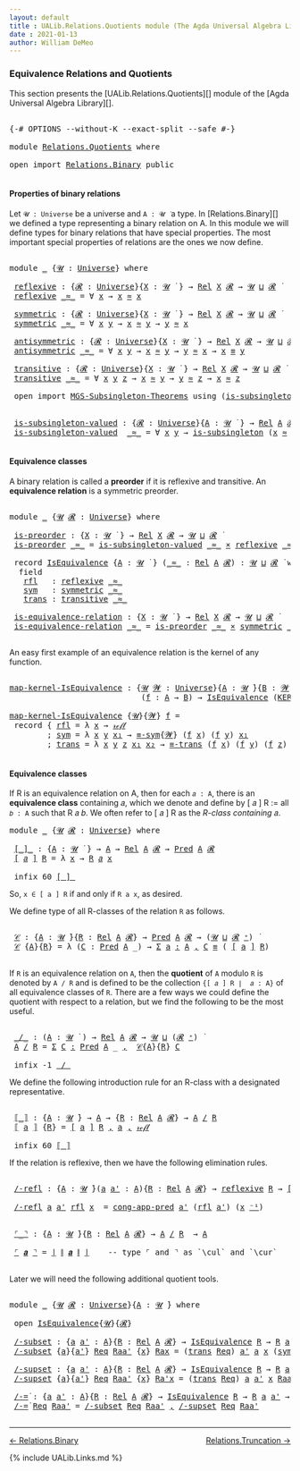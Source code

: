 ```yaml
---
layout: default
title : UALib.Relations.Quotients module (The Agda Universal Algebra Library)
date : 2021-01-13
author: William DeMeo
---
```


### <a id="equivalence-relations-and-quotients">Equivalence Relations and Quotients</a>

This section presents the [UALib.Relations.Quotients][] module of the [Agda Universal Algebra Library][].

<pre class="Agda">

<a id="354" class="Symbol">{-#</a> <a id="358" class="Keyword">OPTIONS</a> <a id="366" class="Pragma">--without-K</a> <a id="378" class="Pragma">--exact-split</a> <a id="392" class="Pragma">--safe</a> <a id="399" class="Symbol">#-}</a>

<a id="404" class="Keyword">module</a> <a id="411" href="Relations.Quotients.html" class="Module">Relations.Quotients</a> <a id="431" class="Keyword">where</a>

<a id="438" class="Keyword">open</a> <a id="443" class="Keyword">import</a> <a id="450" href="Relations.Binary.html" class="Module">Relations.Binary</a> <a id="467" class="Keyword">public</a>

</pre>


#### <a id="properties-of-binary-relations">Properties of binary relations</a>

Let `𝓤 : Universe` be a universe and `A : 𝓤 ̇` a type.  In [Relations.Binary][] we defined a type representing a binary relation on A.  In this module we will define types for binary relations that have special properties. The most important special properties of relations are the ones we now define.

<pre class="Agda">

<a id="885" class="Keyword">module</a> <a id="892" href="Relations.Quotients.html#892" class="Module">_</a> <a id="894" class="Symbol">{</a><a id="895" href="Relations.Quotients.html#895" class="Bound">𝓤</a> <a id="897" class="Symbol">:</a> <a id="899" href="Agda.Primitive.html#423" class="Postulate">Universe</a><a id="907" class="Symbol">}</a> <a id="909" class="Keyword">where</a>

 <a id="917" href="Relations.Quotients.html#917" class="Function">reflexive</a> <a id="927" class="Symbol">:</a> <a id="929" class="Symbol">{</a><a id="930" href="Relations.Quotients.html#930" class="Bound">𝓡</a> <a id="932" class="Symbol">:</a> <a id="934" href="Agda.Primitive.html#423" class="Postulate">Universe</a><a id="942" class="Symbol">}{</a><a id="944" href="Relations.Quotients.html#944" class="Bound">X</a> <a id="946" class="Symbol">:</a> <a id="948" href="Relations.Quotients.html#895" class="Bound">𝓤</a> <a id="950" href="Universes.html#403" class="Function Operator">̇</a> <a id="952" class="Symbol">}</a> <a id="954" class="Symbol">→</a> <a id="956" href="Relations.Binary.html#1718" class="Function">Rel</a> <a id="960" href="Relations.Quotients.html#944" class="Bound">X</a> <a id="962" href="Relations.Quotients.html#930" class="Bound">𝓡</a> <a id="964" class="Symbol">→</a> <a id="966" href="Relations.Quotients.html#895" class="Bound">𝓤</a> <a id="968" href="Agda.Primitive.html#636" class="Primitive Operator">⊔</a> <a id="970" href="Relations.Quotients.html#930" class="Bound">𝓡</a> <a id="972" href="Universes.html#403" class="Function Operator">̇</a>
 <a id="975" href="Relations.Quotients.html#917" class="Function">reflexive</a> <a id="985" href="Relations.Quotients.html#985" class="Bound Operator">_≈_</a> <a id="989" class="Symbol">=</a> <a id="991" class="Symbol">∀</a> <a id="993" href="Relations.Quotients.html#993" class="Bound">x</a> <a id="995" class="Symbol">→</a> <a id="997" href="Relations.Quotients.html#993" class="Bound">x</a> <a id="999" href="Relations.Quotients.html#985" class="Bound Operator">≈</a> <a id="1001" href="Relations.Quotients.html#993" class="Bound">x</a>

 <a id="1005" href="Relations.Quotients.html#1005" class="Function">symmetric</a> <a id="1015" class="Symbol">:</a> <a id="1017" class="Symbol">{</a><a id="1018" href="Relations.Quotients.html#1018" class="Bound">𝓡</a> <a id="1020" class="Symbol">:</a> <a id="1022" href="Agda.Primitive.html#423" class="Postulate">Universe</a><a id="1030" class="Symbol">}{</a><a id="1032" href="Relations.Quotients.html#1032" class="Bound">X</a> <a id="1034" class="Symbol">:</a> <a id="1036" href="Relations.Quotients.html#895" class="Bound">𝓤</a> <a id="1038" href="Universes.html#403" class="Function Operator">̇</a> <a id="1040" class="Symbol">}</a> <a id="1042" class="Symbol">→</a> <a id="1044" href="Relations.Binary.html#1718" class="Function">Rel</a> <a id="1048" href="Relations.Quotients.html#1032" class="Bound">X</a> <a id="1050" href="Relations.Quotients.html#1018" class="Bound">𝓡</a> <a id="1052" class="Symbol">→</a> <a id="1054" href="Relations.Quotients.html#895" class="Bound">𝓤</a> <a id="1056" href="Agda.Primitive.html#636" class="Primitive Operator">⊔</a> <a id="1058" href="Relations.Quotients.html#1018" class="Bound">𝓡</a> <a id="1060" href="Universes.html#403" class="Function Operator">̇</a>
 <a id="1063" href="Relations.Quotients.html#1005" class="Function">symmetric</a> <a id="1073" href="Relations.Quotients.html#1073" class="Bound Operator">_≈_</a> <a id="1077" class="Symbol">=</a> <a id="1079" class="Symbol">∀</a> <a id="1081" href="Relations.Quotients.html#1081" class="Bound">x</a> <a id="1083" href="Relations.Quotients.html#1083" class="Bound">y</a> <a id="1085" class="Symbol">→</a> <a id="1087" href="Relations.Quotients.html#1081" class="Bound">x</a> <a id="1089" href="Relations.Quotients.html#1073" class="Bound Operator">≈</a> <a id="1091" href="Relations.Quotients.html#1083" class="Bound">y</a> <a id="1093" class="Symbol">→</a> <a id="1095" href="Relations.Quotients.html#1083" class="Bound">y</a> <a id="1097" href="Relations.Quotients.html#1073" class="Bound Operator">≈</a> <a id="1099" href="Relations.Quotients.html#1081" class="Bound">x</a>

 <a id="1103" href="Relations.Quotients.html#1103" class="Function">antisymmetric</a> <a id="1117" class="Symbol">:</a> <a id="1119" class="Symbol">{</a><a id="1120" href="Relations.Quotients.html#1120" class="Bound">𝓡</a> <a id="1122" class="Symbol">:</a> <a id="1124" href="Agda.Primitive.html#423" class="Postulate">Universe</a><a id="1132" class="Symbol">}{</a><a id="1134" href="Relations.Quotients.html#1134" class="Bound">X</a> <a id="1136" class="Symbol">:</a> <a id="1138" href="Relations.Quotients.html#895" class="Bound">𝓤</a> <a id="1140" href="Universes.html#403" class="Function Operator">̇</a> <a id="1142" class="Symbol">}</a> <a id="1144" class="Symbol">→</a> <a id="1146" href="Relations.Binary.html#1718" class="Function">Rel</a> <a id="1150" href="Relations.Quotients.html#1134" class="Bound">X</a> <a id="1152" href="Relations.Quotients.html#1120" class="Bound">𝓡</a> <a id="1154" class="Symbol">→</a> <a id="1156" href="Relations.Quotients.html#895" class="Bound">𝓤</a> <a id="1158" href="Agda.Primitive.html#636" class="Primitive Operator">⊔</a> <a id="1160" href="Relations.Quotients.html#1120" class="Bound">𝓡</a> <a id="1162" href="Universes.html#403" class="Function Operator">̇</a>
 <a id="1165" href="Relations.Quotients.html#1103" class="Function">antisymmetric</a> <a id="1179" href="Relations.Quotients.html#1179" class="Bound Operator">_≈_</a> <a id="1183" class="Symbol">=</a> <a id="1185" class="Symbol">∀</a> <a id="1187" href="Relations.Quotients.html#1187" class="Bound">x</a> <a id="1189" href="Relations.Quotients.html#1189" class="Bound">y</a> <a id="1191" class="Symbol">→</a> <a id="1193" href="Relations.Quotients.html#1187" class="Bound">x</a> <a id="1195" href="Relations.Quotients.html#1179" class="Bound Operator">≈</a> <a id="1197" href="Relations.Quotients.html#1189" class="Bound">y</a> <a id="1199" class="Symbol">→</a> <a id="1201" href="Relations.Quotients.html#1189" class="Bound">y</a> <a id="1203" href="Relations.Quotients.html#1179" class="Bound Operator">≈</a> <a id="1205" href="Relations.Quotients.html#1187" class="Bound">x</a> <a id="1207" class="Symbol">→</a> <a id="1209" href="Relations.Quotients.html#1187" class="Bound">x</a> <a id="1211" href="Prelude.Inverses.html#620" class="Datatype Operator">≡</a> <a id="1213" href="Relations.Quotients.html#1189" class="Bound">y</a>

 <a id="1217" href="Relations.Quotients.html#1217" class="Function">transitive</a> <a id="1228" class="Symbol">:</a> <a id="1230" class="Symbol">{</a><a id="1231" href="Relations.Quotients.html#1231" class="Bound">𝓡</a> <a id="1233" class="Symbol">:</a> <a id="1235" href="Agda.Primitive.html#423" class="Postulate">Universe</a><a id="1243" class="Symbol">}{</a><a id="1245" href="Relations.Quotients.html#1245" class="Bound">X</a> <a id="1247" class="Symbol">:</a> <a id="1249" href="Relations.Quotients.html#895" class="Bound">𝓤</a> <a id="1251" href="Universes.html#403" class="Function Operator">̇</a> <a id="1253" class="Symbol">}</a> <a id="1255" class="Symbol">→</a> <a id="1257" href="Relations.Binary.html#1718" class="Function">Rel</a> <a id="1261" href="Relations.Quotients.html#1245" class="Bound">X</a> <a id="1263" href="Relations.Quotients.html#1231" class="Bound">𝓡</a> <a id="1265" class="Symbol">→</a> <a id="1267" href="Relations.Quotients.html#895" class="Bound">𝓤</a> <a id="1269" href="Agda.Primitive.html#636" class="Primitive Operator">⊔</a> <a id="1271" href="Relations.Quotients.html#1231" class="Bound">𝓡</a> <a id="1273" href="Universes.html#403" class="Function Operator">̇</a>
 <a id="1276" href="Relations.Quotients.html#1217" class="Function">transitive</a> <a id="1287" href="Relations.Quotients.html#1287" class="Bound Operator">_≈_</a> <a id="1291" class="Symbol">=</a> <a id="1293" class="Symbol">∀</a> <a id="1295" href="Relations.Quotients.html#1295" class="Bound">x</a> <a id="1297" href="Relations.Quotients.html#1297" class="Bound">y</a> <a id="1299" href="Relations.Quotients.html#1299" class="Bound">z</a> <a id="1301" class="Symbol">→</a> <a id="1303" href="Relations.Quotients.html#1295" class="Bound">x</a> <a id="1305" href="Relations.Quotients.html#1287" class="Bound Operator">≈</a> <a id="1307" href="Relations.Quotients.html#1297" class="Bound">y</a> <a id="1309" class="Symbol">→</a> <a id="1311" href="Relations.Quotients.html#1297" class="Bound">y</a> <a id="1313" href="Relations.Quotients.html#1287" class="Bound Operator">≈</a> <a id="1315" href="Relations.Quotients.html#1299" class="Bound">z</a> <a id="1317" class="Symbol">→</a> <a id="1319" href="Relations.Quotients.html#1295" class="Bound">x</a> <a id="1321" href="Relations.Quotients.html#1287" class="Bound Operator">≈</a> <a id="1323" href="Relations.Quotients.html#1299" class="Bound">z</a>

 <a id="1327" class="Keyword">open</a> <a id="1332" class="Keyword">import</a> <a id="1339" href="MGS-Subsingleton-Theorems.html" class="Module">MGS-Subsingleton-Theorems</a> <a id="1365" class="Keyword">using</a> <a id="1371" class="Symbol">(</a><a id="1372" href="MGS-Basic-UF.html#743" class="Function">is-subsingleton</a><a id="1387" class="Symbol">)</a>


 <a id="1392" href="Relations.Quotients.html#1392" class="Function">is-subsingleton-valued</a> <a id="1415" class="Symbol">:</a> <a id="1417" class="Symbol">{</a><a id="1418" href="Relations.Quotients.html#1418" class="Bound">𝓡</a> <a id="1420" class="Symbol">:</a> <a id="1422" href="Agda.Primitive.html#423" class="Postulate">Universe</a><a id="1430" class="Symbol">}{</a><a id="1432" href="Relations.Quotients.html#1432" class="Bound">A</a> <a id="1434" class="Symbol">:</a> <a id="1436" href="Relations.Quotients.html#895" class="Bound">𝓤</a> <a id="1438" href="Universes.html#403" class="Function Operator">̇</a> <a id="1440" class="Symbol">}</a> <a id="1442" class="Symbol">→</a> <a id="1444" href="Relations.Binary.html#1718" class="Function">Rel</a> <a id="1448" href="Relations.Quotients.html#1432" class="Bound">A</a> <a id="1450" href="Relations.Quotients.html#1418" class="Bound">𝓡</a> <a id="1452" class="Symbol">→</a> <a id="1454" href="Relations.Quotients.html#895" class="Bound">𝓤</a> <a id="1456" href="Agda.Primitive.html#636" class="Primitive Operator">⊔</a> <a id="1458" href="Relations.Quotients.html#1418" class="Bound">𝓡</a> <a id="1460" href="Universes.html#403" class="Function Operator">̇</a>
 <a id="1463" href="Relations.Quotients.html#1392" class="Function">is-subsingleton-valued</a>  <a id="1487" href="Relations.Quotients.html#1487" class="Bound Operator">_≈_</a> <a id="1491" class="Symbol">=</a> <a id="1493" class="Symbol">∀</a> <a id="1495" href="Relations.Quotients.html#1495" class="Bound">x</a> <a id="1497" href="Relations.Quotients.html#1497" class="Bound">y</a> <a id="1499" class="Symbol">→</a> <a id="1501" href="MGS-Basic-UF.html#743" class="Function">is-subsingleton</a> <a id="1517" class="Symbol">(</a><a id="1518" href="Relations.Quotients.html#1495" class="Bound">x</a> <a id="1520" href="Relations.Quotients.html#1487" class="Bound Operator">≈</a> <a id="1522" href="Relations.Quotients.html#1497" class="Bound">y</a><a id="1523" class="Symbol">)</a>

</pre>



#### <a id="equivalence-classes">Equivalence classes</a>

A binary relation is called a **preorder** if it is reflexive and transitive. An **equivalence relation** is a symmetric preorder.


<pre class="Agda">

<a id="1745" class="Keyword">module</a> <a id="1752" href="Relations.Quotients.html#1752" class="Module">_</a> <a id="1754" class="Symbol">{</a><a id="1755" href="Relations.Quotients.html#1755" class="Bound">𝓤</a> <a id="1757" href="Relations.Quotients.html#1757" class="Bound">𝓡</a> <a id="1759" class="Symbol">:</a> <a id="1761" href="Agda.Primitive.html#423" class="Postulate">Universe</a><a id="1769" class="Symbol">}</a> <a id="1771" class="Keyword">where</a>

 <a id="1779" href="Relations.Quotients.html#1779" class="Function">is-preorder</a> <a id="1791" class="Symbol">:</a> <a id="1793" class="Symbol">{</a><a id="1794" href="Relations.Quotients.html#1794" class="Bound">X</a> <a id="1796" class="Symbol">:</a> <a id="1798" href="Relations.Quotients.html#1755" class="Bound">𝓤</a> <a id="1800" href="Universes.html#403" class="Function Operator">̇</a> <a id="1802" class="Symbol">}</a> <a id="1804" class="Symbol">→</a> <a id="1806" href="Relations.Binary.html#1718" class="Function">Rel</a> <a id="1810" href="Relations.Quotients.html#1794" class="Bound">X</a> <a id="1812" href="Relations.Quotients.html#1757" class="Bound">𝓡</a> <a id="1814" class="Symbol">→</a> <a id="1816" href="Relations.Quotients.html#1755" class="Bound">𝓤</a> <a id="1818" href="Agda.Primitive.html#636" class="Primitive Operator">⊔</a> <a id="1820" href="Relations.Quotients.html#1757" class="Bound">𝓡</a> <a id="1822" href="Universes.html#403" class="Function Operator">̇</a>
 <a id="1825" href="Relations.Quotients.html#1779" class="Function">is-preorder</a> <a id="1837" href="Relations.Quotients.html#1837" class="Bound Operator">_≈_</a> <a id="1841" class="Symbol">=</a> <a id="1843" href="Relations.Quotients.html#1392" class="Function">is-subsingleton-valued</a> <a id="1866" href="Relations.Quotients.html#1837" class="Bound Operator">_≈_</a> <a id="1870" href="MGS-MLTT.html#3515" class="Function Operator">×</a> <a id="1872" href="Relations.Quotients.html#917" class="Function">reflexive</a> <a id="1882" href="Relations.Quotients.html#1837" class="Bound Operator">_≈_</a> <a id="1886" href="MGS-MLTT.html#3515" class="Function Operator">×</a> <a id="1888" href="Relations.Quotients.html#1217" class="Function">transitive</a> <a id="1899" href="Relations.Quotients.html#1837" class="Bound Operator">_≈_</a>

 <a id="1905" class="Keyword">record</a> <a id="1912" href="Relations.Quotients.html#1912" class="Record">IsEquivalence</a> <a id="1926" class="Symbol">{</a><a id="1927" href="Relations.Quotients.html#1927" class="Bound">A</a> <a id="1929" class="Symbol">:</a> <a id="1931" href="Relations.Quotients.html#1755" class="Bound">𝓤</a> <a id="1933" href="Universes.html#403" class="Function Operator">̇</a> <a id="1935" class="Symbol">}</a> <a id="1937" class="Symbol">(</a><a id="1938" href="Relations.Quotients.html#1938" class="Bound Operator">_≈_</a> <a id="1942" class="Symbol">:</a> <a id="1944" href="Relations.Binary.html#1718" class="Function">Rel</a> <a id="1948" href="Relations.Quotients.html#1927" class="Bound">A</a> <a id="1950" href="Relations.Quotients.html#1757" class="Bound">𝓡</a><a id="1951" class="Symbol">)</a> <a id="1953" class="Symbol">:</a> <a id="1955" href="Relations.Quotients.html#1755" class="Bound">𝓤</a> <a id="1957" href="Agda.Primitive.html#636" class="Primitive Operator">⊔</a> <a id="1959" href="Relations.Quotients.html#1757" class="Bound">𝓡</a> <a id="1961" href="Universes.html#403" class="Function Operator">̇</a> <a id="1963" class="Keyword">where</a>
  <a id="1971" class="Keyword">field</a>
   <a id="1980" href="Relations.Quotients.html#1980" class="Field">rfl</a>   <a id="1986" class="Symbol">:</a> <a id="1988" href="Relations.Quotients.html#917" class="Function">reflexive</a> <a id="1998" href="Relations.Quotients.html#1938" class="Bound Operator">_≈_</a>
   <a id="2005" href="Relations.Quotients.html#2005" class="Field">sym</a>   <a id="2011" class="Symbol">:</a> <a id="2013" href="Relations.Quotients.html#1005" class="Function">symmetric</a> <a id="2023" href="Relations.Quotients.html#1938" class="Bound Operator">_≈_</a>
   <a id="2030" href="Relations.Quotients.html#2030" class="Field">trans</a> <a id="2036" class="Symbol">:</a> <a id="2038" href="Relations.Quotients.html#1217" class="Function">transitive</a> <a id="2049" href="Relations.Quotients.html#1938" class="Bound Operator">_≈_</a>

 <a id="2055" href="Relations.Quotients.html#2055" class="Function">is-equivalence-relation</a> <a id="2079" class="Symbol">:</a> <a id="2081" class="Symbol">{</a><a id="2082" href="Relations.Quotients.html#2082" class="Bound">X</a> <a id="2084" class="Symbol">:</a> <a id="2086" href="Relations.Quotients.html#1755" class="Bound">𝓤</a> <a id="2088" href="Universes.html#403" class="Function Operator">̇</a> <a id="2090" class="Symbol">}</a> <a id="2092" class="Symbol">→</a> <a id="2094" href="Relations.Binary.html#1718" class="Function">Rel</a> <a id="2098" href="Relations.Quotients.html#2082" class="Bound">X</a> <a id="2100" href="Relations.Quotients.html#1757" class="Bound">𝓡</a> <a id="2102" class="Symbol">→</a> <a id="2104" href="Relations.Quotients.html#1755" class="Bound">𝓤</a> <a id="2106" href="Agda.Primitive.html#636" class="Primitive Operator">⊔</a> <a id="2108" href="Relations.Quotients.html#1757" class="Bound">𝓡</a> <a id="2110" href="Universes.html#403" class="Function Operator">̇</a>
 <a id="2113" href="Relations.Quotients.html#2055" class="Function">is-equivalence-relation</a> <a id="2137" href="Relations.Quotients.html#2137" class="Bound Operator">_≈_</a> <a id="2141" class="Symbol">=</a> <a id="2143" href="Relations.Quotients.html#1779" class="Function">is-preorder</a> <a id="2155" href="Relations.Quotients.html#2137" class="Bound Operator">_≈_</a> <a id="2159" href="MGS-MLTT.html#3515" class="Function Operator">×</a> <a id="2161" href="Relations.Quotients.html#1005" class="Function">symmetric</a> <a id="2171" href="Relations.Quotients.html#2137" class="Bound Operator">_≈_</a>

</pre>

An easy first example of an equivalence relation is the kernel of any function.

<pre class="Agda">

<a id="map-kernel-IsEquivalence"></a><a id="2283" href="Relations.Quotients.html#2283" class="Function">map-kernel-IsEquivalence</a> <a id="2308" class="Symbol">:</a> <a id="2310" class="Symbol">{</a><a id="2311" href="Relations.Quotients.html#2311" class="Bound">𝓤</a> <a id="2313" href="Relations.Quotients.html#2313" class="Bound">𝓦</a> <a id="2315" class="Symbol">:</a> <a id="2317" href="Agda.Primitive.html#423" class="Postulate">Universe</a><a id="2325" class="Symbol">}{</a><a id="2327" href="Relations.Quotients.html#2327" class="Bound">A</a> <a id="2329" class="Symbol">:</a> <a id="2331" href="Relations.Quotients.html#2311" class="Bound">𝓤</a> <a id="2333" href="Universes.html#403" class="Function Operator">̇</a><a id="2334" class="Symbol">}{</a><a id="2336" href="Relations.Quotients.html#2336" class="Bound">B</a> <a id="2338" class="Symbol">:</a> <a id="2340" href="Relations.Quotients.html#2313" class="Bound">𝓦</a> <a id="2342" href="Universes.html#403" class="Function Operator">̇</a><a id="2343" class="Symbol">}</a>
                            <a id="2373" class="Symbol">(</a><a id="2374" href="Relations.Quotients.html#2374" class="Bound">f</a> <a id="2376" class="Symbol">:</a> <a id="2378" href="Relations.Quotients.html#2327" class="Bound">A</a> <a id="2380" class="Symbol">→</a> <a id="2382" href="Relations.Quotients.html#2336" class="Bound">B</a><a id="2383" class="Symbol">)</a> <a id="2385" class="Symbol">→</a> <a id="2387" href="Relations.Quotients.html#1912" class="Record">IsEquivalence</a> <a id="2401" class="Symbol">(</a><a id="2402" href="Relations.Binary.html#1780" class="Function">KER-rel</a><a id="2409" class="Symbol">{</a><a id="2410" href="Relations.Quotients.html#2311" class="Bound">𝓤</a><a id="2411" class="Symbol">}{</a><a id="2413" href="Relations.Quotients.html#2313" class="Bound">𝓦</a><a id="2414" class="Symbol">}</a> <a id="2416" href="Relations.Quotients.html#2374" class="Bound">f</a><a id="2417" class="Symbol">)</a>

<a id="2420" href="Relations.Quotients.html#2283" class="Function">map-kernel-IsEquivalence</a> <a id="2445" class="Symbol">{</a><a id="2446" href="Relations.Quotients.html#2446" class="Bound">𝓤</a><a id="2447" class="Symbol">}{</a><a id="2449" href="Relations.Quotients.html#2449" class="Bound">𝓦</a><a id="2450" class="Symbol">}</a> <a id="2452" href="Relations.Quotients.html#2452" class="Bound">f</a> <a id="2454" class="Symbol">=</a>
 <a id="2457" class="Keyword">record</a> <a id="2464" class="Symbol">{</a> <a id="2466" href="Relations.Quotients.html#1980" class="Field">rfl</a> <a id="2470" class="Symbol">=</a> <a id="2472" class="Symbol">λ</a> <a id="2474" href="Relations.Quotients.html#2474" class="Bound">x</a> <a id="2476" class="Symbol">→</a> <a id="2478" href="Prelude.Inverses.html#634" class="InductiveConstructor">𝓇ℯ𝒻𝓁</a>
        <a id="2491" class="Symbol">;</a> <a id="2493" href="Relations.Quotients.html#2005" class="Field">sym</a> <a id="2497" class="Symbol">=</a> <a id="2499" class="Symbol">λ</a> <a id="2501" href="Relations.Quotients.html#2501" class="Bound">x</a> <a id="2503" href="Relations.Quotients.html#2503" class="Bound">y</a> <a id="2505" href="Relations.Quotients.html#2505" class="Bound">x₁</a> <a id="2508" class="Symbol">→</a> <a id="2510" href="Prelude.Equality.html#1746" class="Function">≡-sym</a><a id="2515" class="Symbol">{</a><a id="2516" href="Relations.Quotients.html#2449" class="Bound">𝓦</a><a id="2517" class="Symbol">}</a> <a id="2519" class="Symbol">(</a><a id="2520" href="Relations.Quotients.html#2452" class="Bound">f</a> <a id="2522" href="Relations.Quotients.html#2501" class="Bound">x</a><a id="2523" class="Symbol">)</a> <a id="2525" class="Symbol">(</a><a id="2526" href="Relations.Quotients.html#2452" class="Bound">f</a> <a id="2528" href="Relations.Quotients.html#2503" class="Bound">y</a><a id="2529" class="Symbol">)</a> <a id="2531" href="Relations.Quotients.html#2505" class="Bound">x₁</a>
        <a id="2542" class="Symbol">;</a> <a id="2544" href="Relations.Quotients.html#2030" class="Field">trans</a> <a id="2550" class="Symbol">=</a> <a id="2552" class="Symbol">λ</a> <a id="2554" href="Relations.Quotients.html#2554" class="Bound">x</a> <a id="2556" href="Relations.Quotients.html#2556" class="Bound">y</a> <a id="2558" href="Relations.Quotients.html#2558" class="Bound">z</a> <a id="2560" href="Relations.Quotients.html#2560" class="Bound">x₁</a> <a id="2563" href="Relations.Quotients.html#2563" class="Bound">x₂</a> <a id="2566" class="Symbol">→</a> <a id="2568" href="Prelude.Equality.html#1805" class="Function">≡-trans</a> <a id="2576" class="Symbol">(</a><a id="2577" href="Relations.Quotients.html#2452" class="Bound">f</a> <a id="2579" href="Relations.Quotients.html#2554" class="Bound">x</a><a id="2580" class="Symbol">)</a> <a id="2582" class="Symbol">(</a><a id="2583" href="Relations.Quotients.html#2452" class="Bound">f</a> <a id="2585" href="Relations.Quotients.html#2556" class="Bound">y</a><a id="2586" class="Symbol">)</a> <a id="2588" class="Symbol">(</a><a id="2589" href="Relations.Quotients.html#2452" class="Bound">f</a> <a id="2591" href="Relations.Quotients.html#2558" class="Bound">z</a><a id="2592" class="Symbol">)</a> <a id="2594" href="Relations.Quotients.html#2560" class="Bound">x₁</a> <a id="2597" href="Relations.Quotients.html#2563" class="Bound">x₂</a> <a id="2600" class="Symbol">}</a>

</pre>




#### <a id="equivalence-classes">Equivalence classes</a>

If R is an equivalence relation on A, then for each `𝑎 : A`, there is an **equivalence class** containing 𝑎, which we denote and define by [ 𝑎 ] R := all `𝑏 : A` such that R 𝑎 𝑏. We often refer to [ 𝑎 ] R as the *R-class containing* 𝑎.

<pre class="Agda">
<a id="2926" class="Keyword">module</a> <a id="2933" href="Relations.Quotients.html#2933" class="Module">_</a> <a id="2935" class="Symbol">{</a><a id="2936" href="Relations.Quotients.html#2936" class="Bound">𝓤</a> <a id="2938" href="Relations.Quotients.html#2938" class="Bound">𝓡</a> <a id="2940" class="Symbol">:</a> <a id="2942" href="Agda.Primitive.html#423" class="Postulate">Universe</a><a id="2950" class="Symbol">}</a> <a id="2952" class="Keyword">where</a>

 <a id="2960" href="Relations.Quotients.html#2960" class="Function Operator">[_]_</a> <a id="2965" class="Symbol">:</a> <a id="2967" class="Symbol">{</a><a id="2968" href="Relations.Quotients.html#2968" class="Bound">A</a> <a id="2970" class="Symbol">:</a> <a id="2972" href="Relations.Quotients.html#2936" class="Bound">𝓤</a> <a id="2974" href="Universes.html#403" class="Function Operator">̇</a> <a id="2976" class="Symbol">}</a> <a id="2978" class="Symbol">→</a> <a id="2980" href="Relations.Quotients.html#2968" class="Bound">A</a> <a id="2982" class="Symbol">→</a> <a id="2984" href="Relations.Binary.html#1718" class="Function">Rel</a> <a id="2988" href="Relations.Quotients.html#2968" class="Bound">A</a> <a id="2990" href="Relations.Quotients.html#2938" class="Bound">𝓡</a> <a id="2992" class="Symbol">→</a> <a id="2994" href="Relations.Unary.html#959" class="Function">Pred</a> <a id="2999" href="Relations.Quotients.html#2968" class="Bound">A</a> <a id="3001" href="Relations.Quotients.html#2938" class="Bound">𝓡</a>
 <a id="3004" href="Relations.Quotients.html#2960" class="Function Operator">[</a> <a id="3006" href="Relations.Quotients.html#3006" class="Bound">𝑎</a> <a id="3008" href="Relations.Quotients.html#2960" class="Function Operator">]</a> <a id="3010" href="Relations.Quotients.html#3010" class="Bound">R</a> <a id="3012" class="Symbol">=</a> <a id="3014" class="Symbol">λ</a> <a id="3016" href="Relations.Quotients.html#3016" class="Bound">x</a> <a id="3018" class="Symbol">→</a> <a id="3020" href="Relations.Quotients.html#3010" class="Bound">R</a> <a id="3022" href="Relations.Quotients.html#3006" class="Bound">𝑎</a> <a id="3024" href="Relations.Quotients.html#3016" class="Bound">x</a>

 <a id="3028" class="Keyword">infix</a> <a id="3034" class="Number">60</a> <a id="3037" href="Relations.Quotients.html#2960" class="Function Operator">[_]_</a>
</pre>

So, `x ∈ [ a ] R` if and only if `R a x`, as desired.

We define type of all R-classes of the relation `R` as follows.

<pre class="Agda">

 <a id="3189" href="Relations.Quotients.html#3189" class="Function">𝒞</a> <a id="3191" class="Symbol">:</a> <a id="3193" class="Symbol">{</a><a id="3194" href="Relations.Quotients.html#3194" class="Bound">A</a> <a id="3196" class="Symbol">:</a> <a id="3198" href="Relations.Quotients.html#2936" class="Bound">𝓤</a> <a id="3200" href="Universes.html#403" class="Function Operator">̇</a><a id="3201" class="Symbol">}{</a><a id="3203" href="Relations.Quotients.html#3203" class="Bound">R</a> <a id="3205" class="Symbol">:</a> <a id="3207" href="Relations.Binary.html#1718" class="Function">Rel</a> <a id="3211" href="Relations.Quotients.html#3194" class="Bound">A</a> <a id="3213" href="Relations.Quotients.html#2938" class="Bound">𝓡</a><a id="3214" class="Symbol">}</a> <a id="3216" class="Symbol">→</a> <a id="3218" href="Relations.Unary.html#959" class="Function">Pred</a> <a id="3223" href="Relations.Quotients.html#3194" class="Bound">A</a> <a id="3225" href="Relations.Quotients.html#2938" class="Bound">𝓡</a> <a id="3227" class="Symbol">→</a> <a id="3229" class="Symbol">(</a><a id="3230" href="Relations.Quotients.html#2936" class="Bound">𝓤</a> <a id="3232" href="Agda.Primitive.html#636" class="Primitive Operator">⊔</a> <a id="3234" href="Relations.Quotients.html#2938" class="Bound">𝓡</a> <a id="3236" href="Agda.Primitive.html#606" class="Primitive Operator">⁺</a><a id="3237" class="Symbol">)</a> <a id="3239" href="Universes.html#403" class="Function Operator">̇</a>
 <a id="3242" href="Relations.Quotients.html#3189" class="Function">𝒞</a> <a id="3244" class="Symbol">{</a><a id="3245" href="Relations.Quotients.html#3245" class="Bound">A</a><a id="3246" class="Symbol">}{</a><a id="3248" href="Relations.Quotients.html#3248" class="Bound">R</a><a id="3249" class="Symbol">}</a> <a id="3251" class="Symbol">=</a> <a id="3253" class="Symbol">λ</a> <a id="3255" class="Symbol">(</a><a id="3256" href="Relations.Quotients.html#3256" class="Bound">C</a> <a id="3258" class="Symbol">:</a> <a id="3260" href="Relations.Unary.html#959" class="Function">Pred</a> <a id="3265" href="Relations.Quotients.html#3245" class="Bound">A</a> <a id="3267" class="Symbol">_)</a> <a id="3270" class="Symbol">→</a> <a id="3272" href="MGS-MLTT.html#3074" class="Function">Σ</a> <a id="3274" href="Relations.Quotients.html#3274" class="Bound">a</a> <a id="3276" href="MGS-MLTT.html#3074" class="Function">꞉</a> <a id="3278" href="Relations.Quotients.html#3245" class="Bound">A</a> <a id="3280" href="MGS-MLTT.html#3074" class="Function">,</a> <a id="3282" href="Relations.Quotients.html#3256" class="Bound">C</a> <a id="3284" href="Prelude.Inverses.html#620" class="Datatype Operator">≡</a> <a id="3286" class="Symbol">(</a> <a id="3288" href="Relations.Quotients.html#2960" class="Function Operator">[</a> <a id="3290" href="Relations.Quotients.html#3274" class="Bound">a</a> <a id="3292" href="Relations.Quotients.html#2960" class="Function Operator">]</a> <a id="3294" href="Relations.Quotients.html#3248" class="Bound">R</a><a id="3295" class="Symbol">)</a>

</pre>

If `R` is an equivalence relation on `A`, then the **quotient** of `A` modulo `R` is denoted by `A / R` and is defined to be the collection `{[ 𝑎 ] R ∣  𝑎 : A}` of all equivalence classes of `R`. There are a few ways we could define the quotient with respect to a relation, but we find the following to be the most useful.

<pre class="Agda">

 <a id="3649" href="Relations.Quotients.html#3649" class="Function Operator">_/_</a> <a id="3653" class="Symbol">:</a> <a id="3655" class="Symbol">(</a><a id="3656" href="Relations.Quotients.html#3656" class="Bound">A</a> <a id="3658" class="Symbol">:</a> <a id="3660" href="Relations.Quotients.html#2936" class="Bound">𝓤</a> <a id="3662" href="Universes.html#403" class="Function Operator">̇</a> <a id="3664" class="Symbol">)</a> <a id="3666" class="Symbol">→</a> <a id="3668" href="Relations.Binary.html#1718" class="Function">Rel</a> <a id="3672" href="Relations.Quotients.html#3656" class="Bound">A</a> <a id="3674" href="Relations.Quotients.html#2938" class="Bound">𝓡</a> <a id="3676" class="Symbol">→</a> <a id="3678" href="Relations.Quotients.html#2936" class="Bound">𝓤</a> <a id="3680" href="Agda.Primitive.html#636" class="Primitive Operator">⊔</a> <a id="3682" class="Symbol">(</a><a id="3683" href="Relations.Quotients.html#2938" class="Bound">𝓡</a> <a id="3685" href="Agda.Primitive.html#606" class="Primitive Operator">⁺</a><a id="3686" class="Symbol">)</a> <a id="3688" href="Universes.html#403" class="Function Operator">̇</a>
 <a id="3691" href="Relations.Quotients.html#3691" class="Bound">A</a> <a id="3693" href="Relations.Quotients.html#3649" class="Function Operator">/</a> <a id="3695" href="Relations.Quotients.html#3695" class="Bound">R</a> <a id="3697" class="Symbol">=</a> <a id="3699" href="MGS-MLTT.html#3074" class="Function">Σ</a> <a id="3701" href="Relations.Quotients.html#3701" class="Bound">C</a> <a id="3703" href="MGS-MLTT.html#3074" class="Function">꞉</a> <a id="3705" href="Relations.Unary.html#959" class="Function">Pred</a> <a id="3710" href="Relations.Quotients.html#3691" class="Bound">A</a> <a id="3712" class="Symbol">_</a> <a id="3714" href="MGS-MLTT.html#3074" class="Function">,</a>  <a id="3717" href="Relations.Quotients.html#3189" class="Function">𝒞</a><a id="3718" class="Symbol">{</a><a id="3719" href="Relations.Quotients.html#3691" class="Bound">A</a><a id="3720" class="Symbol">}{</a><a id="3722" href="Relations.Quotients.html#3695" class="Bound">R</a><a id="3723" class="Symbol">}</a> <a id="3725" href="Relations.Quotients.html#3701" class="Bound">C</a>

 <a id="3729" class="Keyword">infix</a> <a id="3735" class="Number">-1</a> <a id="3738" href="Relations.Quotients.html#3649" class="Function Operator">_/_</a>
</pre>

We define the following introduction rule for an R-class with a designated representative.

<pre class="Agda">

 <a id="3861" href="Relations.Quotients.html#3861" class="Function Operator">⟦_⟧</a> <a id="3865" class="Symbol">:</a> <a id="3867" class="Symbol">{</a><a id="3868" href="Relations.Quotients.html#3868" class="Bound">A</a> <a id="3870" class="Symbol">:</a> <a id="3872" href="Relations.Quotients.html#2936" class="Bound">𝓤</a> <a id="3874" href="Universes.html#403" class="Function Operator">̇</a><a id="3875" class="Symbol">}</a> <a id="3877" class="Symbol">→</a> <a id="3879" href="Relations.Quotients.html#3868" class="Bound">A</a> <a id="3881" class="Symbol">→</a> <a id="3883" class="Symbol">{</a><a id="3884" href="Relations.Quotients.html#3884" class="Bound">R</a> <a id="3886" class="Symbol">:</a> <a id="3888" href="Relations.Binary.html#1718" class="Function">Rel</a> <a id="3892" href="Relations.Quotients.html#3868" class="Bound">A</a> <a id="3894" href="Relations.Quotients.html#2938" class="Bound">𝓡</a><a id="3895" class="Symbol">}</a> <a id="3897" class="Symbol">→</a> <a id="3899" href="Relations.Quotients.html#3868" class="Bound">A</a> <a id="3901" href="Relations.Quotients.html#3649" class="Function Operator">/</a> <a id="3903" href="Relations.Quotients.html#3884" class="Bound">R</a>
 <a id="3906" href="Relations.Quotients.html#3861" class="Function Operator">⟦</a> <a id="3908" href="Relations.Quotients.html#3908" class="Bound">a</a> <a id="3910" href="Relations.Quotients.html#3861" class="Function Operator">⟧</a> <a id="3912" class="Symbol">{</a><a id="3913" href="Relations.Quotients.html#3913" class="Bound">R</a><a id="3914" class="Symbol">}</a> <a id="3916" class="Symbol">=</a> <a id="3918" href="Relations.Quotients.html#2960" class="Function Operator">[</a> <a id="3920" href="Relations.Quotients.html#3908" class="Bound">a</a> <a id="3922" href="Relations.Quotients.html#2960" class="Function Operator">]</a> <a id="3924" href="Relations.Quotients.html#3913" class="Bound">R</a> <a id="3926" href="Prelude.Preliminaries.html#14564" class="InductiveConstructor Operator">,</a> <a id="3928" href="Relations.Quotients.html#3908" class="Bound">a</a> <a id="3930" href="Prelude.Preliminaries.html#14564" class="InductiveConstructor Operator">,</a> <a id="3932" href="Prelude.Inverses.html#634" class="InductiveConstructor">𝓇ℯ𝒻𝓁</a>

 <a id="3939" class="Keyword">infix</a> <a id="3945" class="Number">60</a> <a id="3948" href="Relations.Quotients.html#3861" class="Function Operator">⟦_⟧</a>
</pre>

If the relation is reflexive, then we have the following elimination rules.

<pre class="Agda">

 <a id="4056" href="Relations.Quotients.html#4056" class="Function">/-refl</a> <a id="4063" class="Symbol">:</a> <a id="4065" class="Symbol">{</a><a id="4066" href="Relations.Quotients.html#4066" class="Bound">A</a> <a id="4068" class="Symbol">:</a> <a id="4070" href="Relations.Quotients.html#2936" class="Bound">𝓤</a> <a id="4072" href="Universes.html#403" class="Function Operator">̇</a><a id="4073" class="Symbol">}(</a><a id="4075" href="Relations.Quotients.html#4075" class="Bound">a</a> <a id="4077" href="Relations.Quotients.html#4077" class="Bound">a&#39;</a> <a id="4080" class="Symbol">:</a> <a id="4082" href="Relations.Quotients.html#4066" class="Bound">A</a><a id="4083" class="Symbol">){</a><a id="4085" href="Relations.Quotients.html#4085" class="Bound">R</a> <a id="4087" class="Symbol">:</a> <a id="4089" href="Relations.Binary.html#1718" class="Function">Rel</a> <a id="4093" href="Relations.Quotients.html#4066" class="Bound">A</a> <a id="4095" href="Relations.Quotients.html#2938" class="Bound">𝓡</a><a id="4096" class="Symbol">}</a> <a id="4098" class="Symbol">→</a> <a id="4100" href="Relations.Quotients.html#917" class="Function">reflexive</a> <a id="4110" href="Relations.Quotients.html#4085" class="Bound">R</a> <a id="4112" class="Symbol">→</a> <a id="4114" href="Relations.Quotients.html#2960" class="Function Operator">[</a> <a id="4116" href="Relations.Quotients.html#4075" class="Bound">a</a> <a id="4118" href="Relations.Quotients.html#2960" class="Function Operator">]</a> <a id="4120" href="Relations.Quotients.html#4085" class="Bound">R</a> <a id="4122" href="Prelude.Inverses.html#620" class="Datatype Operator">≡</a> <a id="4124" href="Relations.Quotients.html#2960" class="Function Operator">[</a> <a id="4126" href="Relations.Quotients.html#4077" class="Bound">a&#39;</a> <a id="4129" href="Relations.Quotients.html#2960" class="Function Operator">]</a> <a id="4131" href="Relations.Quotients.html#4085" class="Bound">R</a> <a id="4133" class="Symbol">→</a> <a id="4135" href="Relations.Quotients.html#4085" class="Bound">R</a> <a id="4137" href="Relations.Quotients.html#4075" class="Bound">a</a> <a id="4139" href="Relations.Quotients.html#4077" class="Bound">a&#39;</a>

 <a id="4144" href="Relations.Quotients.html#4056" class="Function">/-refl</a> <a id="4151" href="Relations.Quotients.html#4151" class="Bound">a</a> <a id="4153" href="Relations.Quotients.html#4153" class="Bound">a&#39;</a> <a id="4156" href="Relations.Quotients.html#4156" class="Bound">rfl</a> <a id="4160" href="Relations.Quotients.html#4160" class="Bound">x</a>  <a id="4163" class="Symbol">=</a> <a id="4165" href="Relations.Unary.html#4791" class="Function">cong-app-pred</a> <a id="4179" href="Relations.Quotients.html#4153" class="Bound">a&#39;</a> <a id="4182" class="Symbol">(</a><a id="4183" href="Relations.Quotients.html#4156" class="Bound">rfl</a> <a id="4187" href="Relations.Quotients.html#4153" class="Bound">a&#39;</a><a id="4189" class="Symbol">)</a> <a id="4191" class="Symbol">(</a><a id="4192" href="Relations.Quotients.html#4160" class="Bound">x</a> <a id="4194" href="MGS-MLTT.html#6125" class="Function Operator">⁻¹</a><a id="4196" class="Symbol">)</a>


 <a id="4201" href="Relations.Quotients.html#4201" class="Function Operator">⌜_⌝</a> <a id="4205" class="Symbol">:</a> <a id="4207" class="Symbol">{</a><a id="4208" href="Relations.Quotients.html#4208" class="Bound">A</a> <a id="4210" class="Symbol">:</a> <a id="4212" href="Relations.Quotients.html#2936" class="Bound">𝓤</a> <a id="4214" href="Universes.html#403" class="Function Operator">̇</a><a id="4215" class="Symbol">}{</a><a id="4217" href="Relations.Quotients.html#4217" class="Bound">R</a> <a id="4219" class="Symbol">:</a> <a id="4221" href="Relations.Binary.html#1718" class="Function">Rel</a> <a id="4225" href="Relations.Quotients.html#4208" class="Bound">A</a> <a id="4227" href="Relations.Quotients.html#2938" class="Bound">𝓡</a><a id="4228" class="Symbol">}</a> <a id="4230" class="Symbol">→</a> <a id="4232" href="Relations.Quotients.html#4208" class="Bound">A</a> <a id="4234" href="Relations.Quotients.html#3649" class="Function Operator">/</a> <a id="4236" href="Relations.Quotients.html#4217" class="Bound">R</a>  <a id="4239" class="Symbol">→</a> <a id="4241" href="Relations.Quotients.html#4208" class="Bound">A</a>

 <a id="4245" href="Relations.Quotients.html#4201" class="Function Operator">⌜</a> <a id="4247" href="Relations.Quotients.html#4247" class="Bound">𝒂</a> <a id="4249" href="Relations.Quotients.html#4201" class="Function Operator">⌝</a> <a id="4251" class="Symbol">=</a> <a id="4253" href="Prelude.Preliminaries.html#13569" class="Function Operator">∣</a> <a id="4255" href="Prelude.Preliminaries.html#13647" class="Function Operator">∥</a> <a id="4257" href="Relations.Quotients.html#4247" class="Bound">𝒂</a> <a id="4259" href="Prelude.Preliminaries.html#13647" class="Function Operator">∥</a> <a id="4261" href="Prelude.Preliminaries.html#13569" class="Function Operator">∣</a>    <a id="4266" class="Comment">-- type ⌜ and ⌝ as `\cul` and `\cur`</a>

</pre>

Later we will need the following additional quotient tools.

<pre class="Agda">

<a id="4391" class="Keyword">module</a> <a id="4398" href="Relations.Quotients.html#4398" class="Module">_</a> <a id="4400" class="Symbol">{</a><a id="4401" href="Relations.Quotients.html#4401" class="Bound">𝓤</a> <a id="4403" href="Relations.Quotients.html#4403" class="Bound">𝓡</a> <a id="4405" class="Symbol">:</a> <a id="4407" href="Agda.Primitive.html#423" class="Postulate">Universe</a><a id="4415" class="Symbol">}{</a><a id="4417" href="Relations.Quotients.html#4417" class="Bound">A</a> <a id="4419" class="Symbol">:</a> <a id="4421" href="Relations.Quotients.html#4401" class="Bound">𝓤</a> <a id="4423" href="Universes.html#403" class="Function Operator">̇</a><a id="4424" class="Symbol">}</a> <a id="4426" class="Keyword">where</a>

 <a id="4434" class="Keyword">open</a> <a id="4439" href="Relations.Quotients.html#1912" class="Module">IsEquivalence</a><a id="4452" class="Symbol">{</a><a id="4453" href="Relations.Quotients.html#4401" class="Bound">𝓤</a><a id="4454" class="Symbol">}{</a><a id="4456" href="Relations.Quotients.html#4403" class="Bound">𝓡</a><a id="4457" class="Symbol">}</a>

 <a id="4461" href="Relations.Quotients.html#4461" class="Function">/-subset</a> <a id="4470" class="Symbol">:</a> <a id="4472" class="Symbol">{</a><a id="4473" href="Relations.Quotients.html#4473" class="Bound">a</a> <a id="4475" href="Relations.Quotients.html#4475" class="Bound">a&#39;</a> <a id="4478" class="Symbol">:</a> <a id="4480" href="Relations.Quotients.html#4417" class="Bound">A</a><a id="4481" class="Symbol">}{</a><a id="4483" href="Relations.Quotients.html#4483" class="Bound">R</a> <a id="4485" class="Symbol">:</a> <a id="4487" href="Relations.Binary.html#1718" class="Function">Rel</a> <a id="4491" href="Relations.Quotients.html#4417" class="Bound">A</a> <a id="4493" href="Relations.Quotients.html#4403" class="Bound">𝓡</a><a id="4494" class="Symbol">}</a> <a id="4496" class="Symbol">→</a> <a id="4498" href="Relations.Quotients.html#1912" class="Record">IsEquivalence</a> <a id="4512" href="Relations.Quotients.html#4483" class="Bound">R</a> <a id="4514" class="Symbol">→</a> <a id="4516" href="Relations.Quotients.html#4483" class="Bound">R</a> <a id="4518" href="Relations.Quotients.html#4473" class="Bound">a</a> <a id="4520" href="Relations.Quotients.html#4475" class="Bound">a&#39;</a> <a id="4523" class="Symbol">→</a>  <a id="4526" href="Relations.Quotients.html#2960" class="Function Operator">[</a> <a id="4528" href="Relations.Quotients.html#4473" class="Bound">a</a> <a id="4530" href="Relations.Quotients.html#2960" class="Function Operator">]</a> <a id="4532" href="Relations.Quotients.html#4483" class="Bound">R</a>  <a id="4535" href="Relations.Unary.html#2280" class="Function Operator">⊆</a>  <a id="4538" href="Relations.Quotients.html#2960" class="Function Operator">[</a> <a id="4540" href="Relations.Quotients.html#4475" class="Bound">a&#39;</a> <a id="4543" href="Relations.Quotients.html#2960" class="Function Operator">]</a> <a id="4545" href="Relations.Quotients.html#4483" class="Bound">R</a>
 <a id="4548" href="Relations.Quotients.html#4461" class="Function">/-subset</a> <a id="4557" class="Symbol">{</a><a id="4558" href="Relations.Quotients.html#4558" class="Bound">a</a><a id="4559" class="Symbol">}{</a><a id="4561" href="Relations.Quotients.html#4561" class="Bound">a&#39;</a><a id="4563" class="Symbol">}</a> <a id="4565" href="Relations.Quotients.html#4565" class="Bound">Req</a> <a id="4569" href="Relations.Quotients.html#4569" class="Bound">Raa&#39;</a> <a id="4574" class="Symbol">{</a><a id="4575" href="Relations.Quotients.html#4575" class="Bound">x</a><a id="4576" class="Symbol">}</a> <a id="4578" href="Relations.Quotients.html#4578" class="Bound">Rax</a> <a id="4582" class="Symbol">=</a> <a id="4584" class="Symbol">(</a><a id="4585" href="Relations.Quotients.html#2030" class="Field">trans</a> <a id="4591" href="Relations.Quotients.html#4565" class="Bound">Req</a><a id="4594" class="Symbol">)</a> <a id="4596" href="Relations.Quotients.html#4561" class="Bound">a&#39;</a> <a id="4599" href="Relations.Quotients.html#4558" class="Bound">a</a> <a id="4601" href="Relations.Quotients.html#4575" class="Bound">x</a> <a id="4603" class="Symbol">(</a><a id="4604" href="Relations.Quotients.html#2005" class="Field">sym</a> <a id="4608" href="Relations.Quotients.html#4565" class="Bound">Req</a> <a id="4612" href="Relations.Quotients.html#4558" class="Bound">a</a> <a id="4614" href="Relations.Quotients.html#4561" class="Bound">a&#39;</a> <a id="4617" href="Relations.Quotients.html#4569" class="Bound">Raa&#39;</a><a id="4621" class="Symbol">)</a> <a id="4623" href="Relations.Quotients.html#4578" class="Bound">Rax</a>

 <a id="4629" href="Relations.Quotients.html#4629" class="Function">/-supset</a> <a id="4638" class="Symbol">:</a> <a id="4640" class="Symbol">{</a><a id="4641" href="Relations.Quotients.html#4641" class="Bound">a</a> <a id="4643" href="Relations.Quotients.html#4643" class="Bound">a&#39;</a> <a id="4646" class="Symbol">:</a> <a id="4648" href="Relations.Quotients.html#4417" class="Bound">A</a><a id="4649" class="Symbol">}{</a><a id="4651" href="Relations.Quotients.html#4651" class="Bound">R</a> <a id="4653" class="Symbol">:</a> <a id="4655" href="Relations.Binary.html#1718" class="Function">Rel</a> <a id="4659" href="Relations.Quotients.html#4417" class="Bound">A</a> <a id="4661" href="Relations.Quotients.html#4403" class="Bound">𝓡</a><a id="4662" class="Symbol">}</a> <a id="4664" class="Symbol">→</a> <a id="4666" href="Relations.Quotients.html#1912" class="Record">IsEquivalence</a> <a id="4680" href="Relations.Quotients.html#4651" class="Bound">R</a> <a id="4682" class="Symbol">→</a> <a id="4684" href="Relations.Quotients.html#4651" class="Bound">R</a> <a id="4686" href="Relations.Quotients.html#4641" class="Bound">a</a> <a id="4688" href="Relations.Quotients.html#4643" class="Bound">a&#39;</a> <a id="4691" class="Symbol">→</a>  <a id="4694" href="Relations.Quotients.html#2960" class="Function Operator">[</a> <a id="4696" href="Relations.Quotients.html#4641" class="Bound">a</a> <a id="4698" href="Relations.Quotients.html#2960" class="Function Operator">]</a> <a id="4700" href="Relations.Quotients.html#4651" class="Bound">R</a>  <a id="4703" href="Relations.Unary.html#2382" class="Function Operator">⊇</a>  <a id="4706" href="Relations.Quotients.html#2960" class="Function Operator">[</a> <a id="4708" href="Relations.Quotients.html#4643" class="Bound">a&#39;</a> <a id="4711" href="Relations.Quotients.html#2960" class="Function Operator">]</a> <a id="4713" href="Relations.Quotients.html#4651" class="Bound">R</a>
 <a id="4716" href="Relations.Quotients.html#4629" class="Function">/-supset</a> <a id="4725" class="Symbol">{</a><a id="4726" href="Relations.Quotients.html#4726" class="Bound">a</a><a id="4727" class="Symbol">}{</a><a id="4729" href="Relations.Quotients.html#4729" class="Bound">a&#39;</a><a id="4731" class="Symbol">}</a> <a id="4733" href="Relations.Quotients.html#4733" class="Bound">Req</a> <a id="4737" href="Relations.Quotients.html#4737" class="Bound">Raa&#39;</a> <a id="4742" class="Symbol">{</a><a id="4743" href="Relations.Quotients.html#4743" class="Bound">x</a><a id="4744" class="Symbol">}</a> <a id="4746" href="Relations.Quotients.html#4746" class="Bound">Ra&#39;x</a> <a id="4751" class="Symbol">=</a> <a id="4753" class="Symbol">(</a><a id="4754" href="Relations.Quotients.html#2030" class="Field">trans</a> <a id="4760" href="Relations.Quotients.html#4733" class="Bound">Req</a><a id="4763" class="Symbol">)</a> <a id="4765" href="Relations.Quotients.html#4726" class="Bound">a</a> <a id="4767" href="Relations.Quotients.html#4729" class="Bound">a&#39;</a> <a id="4770" href="Relations.Quotients.html#4743" class="Bound">x</a> <a id="4772" href="Relations.Quotients.html#4737" class="Bound">Raa&#39;</a> <a id="4777" href="Relations.Quotients.html#4746" class="Bound">Ra&#39;x</a>

 <a id="4784" href="Relations.Quotients.html#4784" class="Function">/-=̇</a> <a id="4789" class="Symbol">:</a> <a id="4791" class="Symbol">{</a><a id="4792" href="Relations.Quotients.html#4792" class="Bound">a</a> <a id="4794" href="Relations.Quotients.html#4794" class="Bound">a&#39;</a> <a id="4797" class="Symbol">:</a> <a id="4799" href="Relations.Quotients.html#4417" class="Bound">A</a><a id="4800" class="Symbol">}{</a><a id="4802" href="Relations.Quotients.html#4802" class="Bound">R</a> <a id="4804" class="Symbol">:</a> <a id="4806" href="Relations.Binary.html#1718" class="Function">Rel</a> <a id="4810" href="Relations.Quotients.html#4417" class="Bound">A</a> <a id="4812" href="Relations.Quotients.html#4403" class="Bound">𝓡</a><a id="4813" class="Symbol">}</a> <a id="4815" class="Symbol">→</a> <a id="4817" href="Relations.Quotients.html#1912" class="Record">IsEquivalence</a> <a id="4831" href="Relations.Quotients.html#4802" class="Bound">R</a> <a id="4833" class="Symbol">→</a> <a id="4835" href="Relations.Quotients.html#4802" class="Bound">R</a> <a id="4837" href="Relations.Quotients.html#4792" class="Bound">a</a> <a id="4839" href="Relations.Quotients.html#4794" class="Bound">a&#39;</a> <a id="4842" class="Symbol">→</a>  <a id="4845" href="Relations.Quotients.html#2960" class="Function Operator">[</a> <a id="4847" href="Relations.Quotients.html#4792" class="Bound">a</a> <a id="4849" href="Relations.Quotients.html#2960" class="Function Operator">]</a> <a id="4851" href="Relations.Quotients.html#4802" class="Bound">R</a>  <a id="4854" href="Relations.Unary.html#2964" class="Function Operator">≐</a>  <a id="4857" href="Relations.Quotients.html#2960" class="Function Operator">[</a> <a id="4859" href="Relations.Quotients.html#4794" class="Bound">a&#39;</a> <a id="4862" href="Relations.Quotients.html#2960" class="Function Operator">]</a> <a id="4864" href="Relations.Quotients.html#4802" class="Bound">R</a>
 <a id="4867" href="Relations.Quotients.html#4784" class="Function">/-=̇</a> <a id="4872" href="Relations.Quotients.html#4872" class="Bound">Req</a> <a id="4876" href="Relations.Quotients.html#4876" class="Bound">Raa&#39;</a> <a id="4881" class="Symbol">=</a> <a id="4883" href="Relations.Quotients.html#4461" class="Function">/-subset</a> <a id="4892" href="Relations.Quotients.html#4872" class="Bound">Req</a> <a id="4896" href="Relations.Quotients.html#4876" class="Bound">Raa&#39;</a> <a id="4901" href="Prelude.Preliminaries.html#14564" class="InductiveConstructor Operator">,</a> <a id="4903" href="Relations.Quotients.html#4629" class="Function">/-supset</a> <a id="4912" href="Relations.Quotients.html#4872" class="Bound">Req</a> <a id="4916" href="Relations.Quotients.html#4876" class="Bound">Raa&#39;</a>

</pre>


--------------------------------------

[← Relations.Binary](Relations.Binary.html)
<span style="float:right;">[Relations.Truncation →](Relations.Truncation.html)</span>

{% include UALib.Links.md %}

